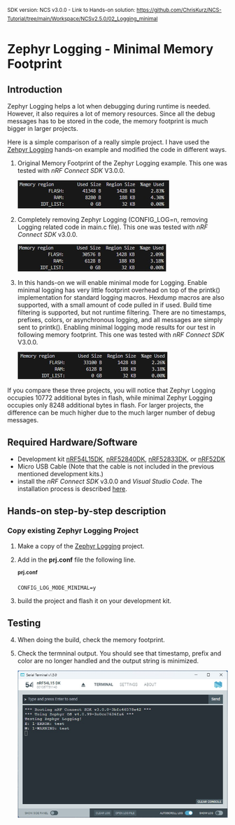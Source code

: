 <sup>SDK version: NCS v3.0.0  -  Link to Hands-on solution: https://github.com/ChrisKurz/NCS-Tutorial/tree/main/Workspace/NCSv2.5.0/02_Logging_minimal</sup>

# Zephyr Logging - Minimal Memory Footprint

## Introduction

Zephyr Logging helps a lot when debugging during runtime is needed. However, it also requires a lot of memory resources. Since all the debug messages has to be stored in the code, the memory footprint is much bigger in larger projects. 

Here is a simple comparison of a really simple project. I have used the [Zehpyr Logging](https://github.com/ChrisKurz/nRF_Connect_SDK/blob/main/doc/NCS/NCSv2.5.0/NCSv2.5.0_02_ZephyrLogging.md) hands-on example and modified the code in different ways. 

1) Original Memory Footprint of the Zephyr Logging example. This one was tested with _nRF Connect SDK_ V3.0.0. 

   ![image](images/ZOS_logging_minimal/NormalMemory.jpg)

3) Completely removing Zephyr Logging (CONFIG_LOG=n, removing Logging related code in main.c file). This one was tested with _nRF Connect SDK_ v3.0.0.

   ![image](images/ZOS_logging_minimal/DisabledMemory.jpg)

4) In this hands-on we will enable minimal mode for Logging. Enable minimal logging has very little footprint overhead on top of the printk() implementation for standard logging macros. Hexdump macros are also supported, with a small amount of code pulled in if used. Build time filtering is supported, but not runtime filtering. There are no timestamps, prefixes, colors, or asynchronous logging, and all messages are simply sent to printk(). Enabling minimal logging mode results for our test in following memory footprint. This one was tested with _nRF Connect SDK_ V3.0.0.

   ![image](images/ZOS_logging_minimal/MinimalMemory.jpg)

If you compare these three projects, you will notice that Zephyr Logging occupies 10772 additional bytes in flash, while minimal Zephyr Logging occupies only 8248 additional bytes in flash. For larger projects, the difference can be much higher due to the much larger number of debug messages. 

## Required Hardware/Software
- Development kit [nRF54L15DK](https://www.nordicsemi.com/Products/Development-hardware/nRF54L15-DK), [nRF52840DK](https://www.nordicsemi.com/Products/Development-hardware/nRF52840-DK), [nRF52833DK](https://www.nordicsemi.com/Products/Development-hardware/nRF52833-DK), or [nRF52DK](https://www.nordicsemi.com/Products/Development-hardware/nrf52-dk)
- Micro USB Cable (Note that the cable is not included in the previous mentioned development kits.)
- install the _nRF Connect SDK_ v3.0.0 and _Visual Studio Code_. The installation process is described [here](https://academy.nordicsemi.com/courses/nrf-connect-sdk-fundamentals/lessons/lesson-1-nrf-connect-sdk-introduction/topic/exercise-1-1/).


## Hands-on step-by-step description 

### Copy existing Zephyr Logging Project

1) Make a copy of the [Zephyr Logging](https://github.com/ChrisKurz/NCS-Tutorial/tree/main/Workspace/NCS/NCSv3.0.0/logging) project. 

2) Add in the __prj.conf__ file the following line. 

   <sup>__prj.conf__</sup>

       CONFIG_LOG_MODE_MINIMAL=y

3) build the project and flash it on your development kit. 

## Testing

4) When doing the build, check the memory footprint.
5) Check the termninal output. You should see that timestamp, prefix and color are no longer handled and the output string is minimized. 

   ![image](images/ZOS_logging_minimal/Terminal.jpg)
